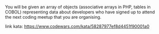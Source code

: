 You will be given an array of objects (associative arrays in PHP, tables in COBOL) representing data about developers who have signed up to attend the next coding meetup that you are organising.

link kata: https://www.codewars.com/kata/58287977ef8d4451f90001a0